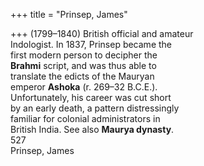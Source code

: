 +++
title = "Prinsep, James"

+++
(1799–1840) British official and amateur  
Indologist. In 1837, Prinsep became the  
first modern person to decipher the  
**Brahmi** script, and was thus able to  
translate the edicts of the Mauryan  
emperor **Ashoka** (r. 269–32 B.C.E.).  
Unfortunately, his career was cut short  
by an early death, a pattern distressingly  
familiar for colonial administrators in  
British India. See also **Maurya dynasty**.  
527  
Prinsep, James